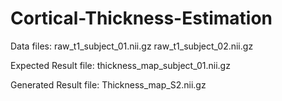 # Cortical-Thickness-Estimation


Data files:
raw_t1_subject_01.nii.gz
raw_t1_subject_02.nii.gz



Expected Result file:
thickness_map_subject_01.nii.gz


Generated Result file:
Thickness_map_S2.nii.gz
